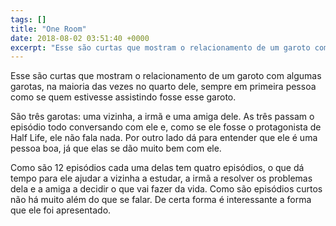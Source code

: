 ```yaml
---
tags: []
title: "One Room"
date: 2018-08-02 03:51:40 +0000
excerpt: "Esse são curtas que mostram o relacionamento de um garoto com algumas garotas, na maioria das vezes no quarto dele, sempre em primeira..."
---
```


Esse são curtas que mostram o relacionamento de um garoto com algumas garotas, na maioria das vezes no quarto dele, sempre em primeira pessoa como se quem estivesse assistindo fosse esse garoto.

São três garotas: uma vizinha, a irmã e uma amiga dele. As três passam o episódio todo conversando com ele e, como se ele fosse o protagonista de Half Life, ele não fala nada. Por outro lado dá para entender que ele é uma pessoa boa, já que elas se dão muito bem com ele.

Como são 12 episódios cada uma delas tem quatro episódios, o que dá tempo para ele ajudar a vizinha a estudar, a irmã a resolver os problemas dela e a amiga a decidir o que vai fazer da vida. Como são episódios curtos não há muito além do que se falar. De certa forma é interessante a forma que ele foi apresentado.